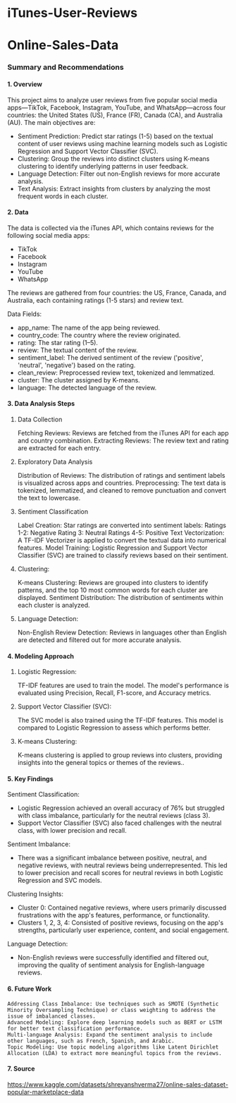 # iTunes-User-Reviews
# Online-Sales-Data

### Summary and Recommendations

#### 1. Overview

This project aims to analyze user reviews from five popular social media apps—TikTok, Facebook, Instagram, YouTube, and WhatsApp—across four countries: the United States (US), France (FR), Canada (CA), and Australia (AU). The main objectives are:

- Sentiment Prediction: Predict star ratings (1-5) based on the textual content of user reviews using machine learning models such as Logistic Regression and Support Vector Classifier (SVC).
- Clustering: Group the reviews into distinct clusters using K-means clustering to identify underlying patterns in user feedback.
- Language Detection: Filter out non-English reviews for more accurate analysis.
- Text Analysis: Extract insights from clusters by analyzing the most frequent words in each cluster.

#### 2. Data

The data is collected via the iTunes API, which contains reviews for the following social media apps:

- TikTok
- Facebook
- Instagram
- YouTube
- WhatsApp

The reviews are gathered from four countries: the US, France, Canada, and Australia, each containing ratings (1-5 stars) and review text.

Data Fields:

- app_name: The name of the app being reviewed.
- country_code: The country where the review originated.
- rating: The star rating (1–5).
- review: The textual content of the review.
- sentiment_label: The derived sentiment of the review ('positive', 'neutral', 'negative') based on the rating.
- clean_review: Preprocessed review text, tokenized and lemmatized.
- cluster: The cluster assigned by K-means.
- language: The detected language of the review.

#### 3. Data Analysis Steps

1. Data Collection

    Fetching Reviews: Reviews are fetched from the iTunes API for each app and country combination.
    Extracting Reviews: The review text and rating are extracted for each entry.

2. Exploratory Data Analysis

    Distribution of Reviews: The distribution of ratings and sentiment labels is visualized across apps and countries.
    Preprocessing: The text data is tokenized, lemmatized, and cleaned to remove punctuation and convert the text to lowercase.

3. Sentiment Classification

    Label Creation: Star ratings are converted into sentiment labels:
        Ratings 1-2: Negative
        Rating 3: Neutral
        Ratings 4-5: Positive
    Text Vectorization: A TF-IDF Vectorizer is applied to convert the textual data into numerical features.
    Model Training:
        Logistic Regression and Support Vector Classifier (SVC) are trained to classify reviews based on their sentiment.

4. Clustering:

    K-means Clustering: Reviews are grouped into clusters to identify patterns, and the top 10 most common words for each cluster are displayed.
    Sentiment Distribution: The distribution of sentiments within each cluster is analyzed.

5. Language Detection:

    Non-English Review Detection: Reviews in languages other than English are detected and filtered out for more accurate analysis.
   
#### 4. Modeling Approach
1. Logistic Regression:

    TF-IDF features are used to train the model.
    The model's performance is evaluated using Precision, Recall, F1-score, and Accuracy metrics.

2. Support Vector Classifier (SVC):

    The SVC model is also trained using the TF-IDF features.
    This model is compared to Logistic Regression to assess which performs better.

3. K-means Clustering:

    K-means clustering is applied to group reviews into clusters, providing insights into the general topics or themes of the reviews..

#### 5. Key Findings
      
Sentiment Classification:

- Logistic Regression achieved an overall accuracy of 76% but struggled with class imbalance, particularly for the neutral reviews (class 3).
- Support Vector Classifier (SVC) also faced challenges with the neutral class, with lower precision and recall.
      
Sentiment Imbalance: 

- There was a significant imbalance between positive, neutral, and negative reviews, with neutral reviews being underrepresented. This led to lower precision and recall scores for neutral reviews in both Logistic Regression and SVC models.

Clustering Insights:

- Cluster 0: Contained negative reviews, where users primarily discussed frustrations with the app's features, performance, or functionality.
- Clusters 1, 2, 3, 4: Consisted of positive reviews, focusing on the app's strengths, particularly user experience, content, and social engagement.

Language Detection: 

- Non-English reviews were successfully identified and filtered out, improving the quality of sentiment analysis for English-language reviews.

#### 6. Future Work

    Addressing Class Imbalance: Use techniques such as SMOTE (Synthetic Minority Oversampling Technique) or class weighting to address the issue of imbalanced classes.
    Advanced Modeling: Explore deep learning models such as BERT or LSTM for better text classification performance.
    Multi-language Analysis: Expand the sentiment analysis to include other languages, such as French, Spanish, and Arabic.
    Topic Modeling: Use topic modeling algorithms like Latent Dirichlet Allocation (LDA) to extract more meaningful topics from the reviews.

#### 7.  Source

https://www.kaggle.com/datasets/shreyanshverma27/online-sales-dataset-popular-marketplace-data
